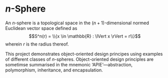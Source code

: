 # $n$-Sphere

An $n$-sphere is a topological space in the $(n + 1)$-dimensional normed
Euclidean vector space defined as
$$S^n(r) = \\{x \in \mathbb{R} : \lVert x \rVert = r\\}$$
wherein $r$ is the radius thereof.

This project demonstrates object-oriented design principes using examples of
different classes of $n$-spheres. Object-oriented design principles are
sometimse summarised in the mnemonic &lsquo;APIE&rsquo;&#8212;abstraction,
polymorphism, inheritance, and encapsulation.
